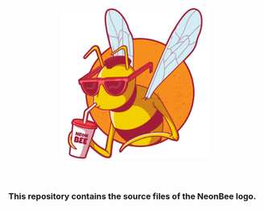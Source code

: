 <h1 align="center">
    <br><br>
    <img src="neonbee-logo-small.png" width=300>
    <br><br>
</h1>

### This repository contains the source files of the NeonBee logo.